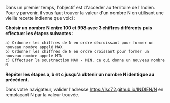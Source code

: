 
Dans un premier temps, l'objectif est d'accéder au territoire de l'Indien.  
Pour y parvenir, il vous faut trouver la valeur d'un nombre N en utilisant une vieille recette indienne que voici :  

__Choisir un nombre N entre 100 et 998 avec 3 chiffres différents puis effectuer les étapes suivantes :__
````
a) Ordonner les chiffres de N en ordre décroissant pour former un nouveau nombre appelé MAX
b) Ordonner les chiffres de N en ordre croissant pour former un nouveau nombre appelé MIN
c) Effectuer la soustraction MAX - MIN, ce qui donne un nouveau nombre N
````
__Répéter les étapes a, b et c jusqu'à obtenir un nombre N identique au précédent.__  

Dans votre navigateur, valider l'adresse https://lsc72.github.io/INDIEN/N en remplaçant N par la valeur trouvée.
